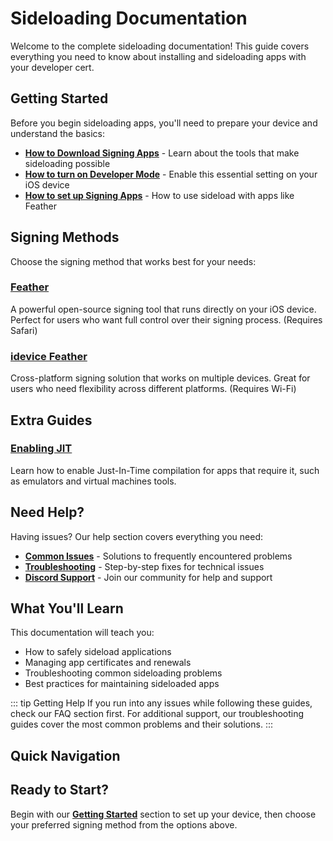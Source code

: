 # Sideloading Documentation

Welcome to the complete sideloading documentation! This guide covers everything you need to know about installing and sideloading apps with your developer cert.

## Getting Started

Before you begin sideloading apps, you'll need to prepare your device and understand the basics:

- **[How to Download Signing Apps](/guide/getting-started/downloading-signing-apps)** - Learn about the tools that make sideloading possible
- **[How to turn on Developer Mode](/guide/getting-started/developer-mode)** - Enable this essential setting on your iOS device
- **[How to set up Signing Apps](/guide/apps/feather)** - How to use sideload with apps like Feather

## Signing Methods

Choose the signing method that works best for your needs:

### [Feather](/guide/apps/feather)
A powerful open-source signing tool that runs directly on your iOS device. Perfect for users who want full control over their signing process. (Requires Safari)


### [idevice Feather](/guide/apps/idevice-feather) 
Cross-platform signing solution that works on multiple devices. Great for users who need flexibility across different platforms. (Requires Wi-Fi)


## Extra Guides

### [Enabling JIT ](/guide/guides/enabling-jit)
Learn how to enable Just-In-Time compilation for apps that require it, such as emulators and virtual machines tools.


## Need Help?

Having issues? Our help section covers everything you need:

- **[Common Issues](/guide/troubleshooting/common-issues)** - Solutions to frequently encountered problems
- **[Troubleshooting](/guide/troubleshooting/troubleshooting)** - Step-by-step fixes for technical issues  
- **[Discord Support](/guide/troubleshooting/discord)** - Join our community for help and support

## What You'll Learn

This documentation will teach you:

- How to safely sideload applications
- Managing app certificates and renewals
- Troubleshooting common sideloading problems
- Best practices for maintaining sideloaded apps

::: tip Getting Help
If you run into any issues while following these guides, check our FAQ section first. For additional support, our troubleshooting guides cover the most common problems and their solutions.
:::

## Quick Navigation


## Ready to Start?

Begin with our **[Getting Started](/guide/getting-started/developer-mode)** section to set up your device, then choose your preferred signing method from the options above. 